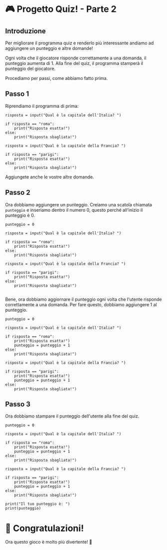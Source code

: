 # 🎮 Progetto Quiz! - Parte 2

## Introduzione

Per migliorare il programma quiz e renderlo più interessante andiamo ad aggiungere un punteggio e altre domande!

Ogni volta che il giocatore risponde correttamente a una domanda, il punteggio aumenta di 1. Alla fine del quiz, il
programma stamperà il punteggio del giocatore.

Procediamo per passi, come abbiamo fatto prima.

## Passo 1

Riprendiamo il programma di prima:

```python:line-numbers
risposta = input("Qual è la capitale dell'Italia? ")

if risposta == "roma":
    print("Risposta esatta!")
else:
    print("Risposta sbagliata!")

risposta = input("Qual è la capitale della Francia? ")

if risposta == "parigi":
    print("Risposta esatta!")
else:
    print("Risposta sbagliata!")
```

Aggiungete anche le vostre altre domande.

## Passo 2

Ora dobbiamo aggiungere un punteggio. Creiamo una scatola chiamata `punteggio` e inseriamo dentro il numero 0, questo
perché all'inizio il punteggio è 0.

```python:line-numbers {1}
punteggio = 0

risposta = input("Qual è la capitale dell'Italia? ")

if risposta == "roma":
    print("Risposta esatta!")
else:
    print("Risposta sbagliata!")

risposta = input("Qual è la capitale della Francia? ")

if risposta == "parigi":
    print("Risposta esatta!")
else:
    print("Risposta sbagliata!")
    
```

Bene, ora dobbiamo aggiornare il punteggio ogni volta che l'utente risponde correttamente a una domanda. Per fare
questo,
dobbiamo aggiungere 1 al punteggio.

```python:line-numbers {7,15}
punteggio = 0

risposta = input("Qual è la capitale dell'Italia? ")

if risposta == "roma":
    print("Risposta esatta!")
    punteggio = punteggio + 1
else:
    print("Risposta sbagliata!")

risposta = input("Qual è la capitale della Francia? ")

if risposta == "parigi":
    print("Risposta esatta!")
    punteggio = punteggio + 1
else:
    print("Risposta sbagliata!")
```

## Passo 3

Ora dobbiamo stampare il punteggio dell'utente alla fine del quiz.

```python:line-numbers {19}
punteggio = 0

risposta = input("Qual è la capitale dell'Italia? ")

if risposta == "roma":
    print("Risposta esatta!")
    punteggio = punteggio + 1
else:
    print("Risposta sbagliata!")

risposta = input("Qual è la capitale della Francia? ")

if risposta == "parigi":
    print("Risposta esatta!")
    punteggio = punteggio + 1
else:
    print("Risposta sbagliata!")

print("Il tuo punteggio è: ")
print(punteggio)

```

# 🎉 Congratulazioni!

Ora questo gioco è molto più divertente! 👏